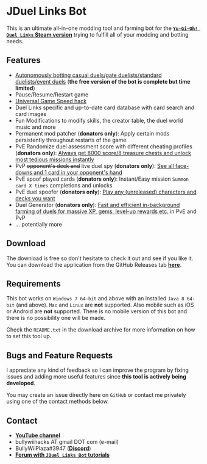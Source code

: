 # JDuel Links Bot

This is an ultimate all-in-one modding tool and farming bot for the [**`Yu-Gi-Oh! Duel Links` Steam version**](https://store.steampowered.com/app/601510/YuGiOh_Duel_Links) trying to fulfill all of your modding and botting needs.

## Features

- [Autonomously botting casual duels/gate duelists/standard duelists/event duels](https://www.youtube.com/watch?v=1kCY26XukbY) (**the free version of the bot is complete but time limited**)
- Pause/Resume/Restart game
- [Universal Game Speed hack](https://www.youtube.com/watch?v=07OnsChYHKw)
- Duel Links specific and up-to-date card database with card search and card images
- Fun Modifications to modify skills, the creator table, the duel world music and more
- Permanent mod patcher (**donators only**): Apply certain mods persistently throughout restarts of the game
- PvE Randomize duel assessment score with different cheating profiles (**donators only**): [Always get 8000 score/8 treasure chests and unlock most tedious missions instantly](https://www.youtube.com/watch?v=I8v7qmRXdU8)
- PvP ~~opponent's deck and~~ live duel spy (**donators only**): [See all face-downs and 1 card in your opponent's hand](https://www.youtube.com/watch?v=GlKjA5UyYn8)
- PvE spoof played cards (**donators only**): Instant/Easy mission `Summon card X times` completions and unlocks
- PvE duel spoofer (**donators only**): [Play any (unreleased) characters and decks you want](https://www.youtube.com/watch?v=GNz32fDw7gI)
- Duel Generator (**donators only**): [Fast and efficient in-background farming of duels for massive XP, gems, level-up rewards etc.](https://www.youtube.com/watch?v=TV-OYoWOslU) in PvE and PvP
- ... potentially more

## Download

The download is free so don't hesitate to check it out and see if you like it. You can download the application from the GitHub Releases tab [**here**](https://github.com/BullyWiiPlaza/JDuel-Links-Bot/releases/latest).

## Requirements

This bot works on `Windows 7 64-bit` and above with an installed `Java 8 64-bit` (and above). `Mac` and `Linux` are **not** supported. Also mobile such as iOS or Android are **not** supported. There is no mobile version of this bot and there is no possibility one will be made.

Check the `README.txt` in the download archive for more information on how to set this tool up.

## Bugs and Feature Requests

I appreciate any kind of feedback so I can improve the program by fixing issues and adding more useful features since **this tool is actively being developed**.

You may create an issue directly here on `GitHub` or contact me privately using one of the contact methods below.

## Contact

- [**YouTube channel**](https://www.youtube.com/user/BullyWiiPlaza)
- bullywiihacks AT gmail DOT com (e-mail)
- BullyWiiPlaza#3947 ([**Discord**](https://discordapp.com))
- [**Forum with `JDuel Links Bot` tutorials**](https://bullywiihacks.forumotion.com/f208-)